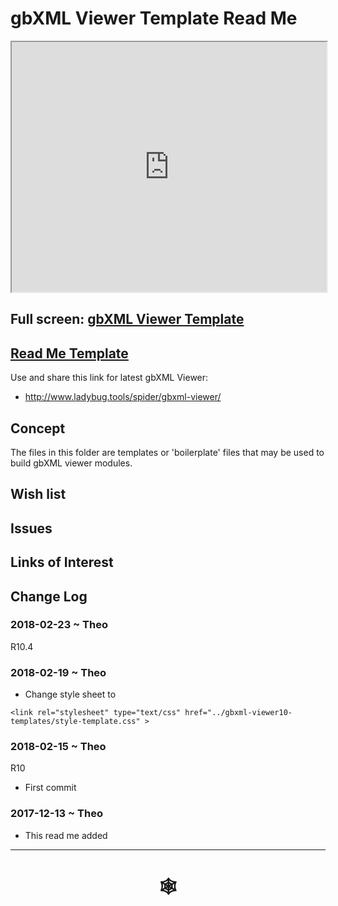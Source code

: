 <span style=display:none; >[You are now in a GitHub source code view - click this link to view Read Me file as a web page]( http://www.ladybug.tools/spider/index.html#gbxml-viewer/r10-4/gv-tmp/README.md "View file as a web page." ) </span>

# gbXML Viewer Template Read Me


<iframe class=iframeReadMe src=http://www.ladybug.tools/spider/gbxml-viewer/r10-4/gv-tmp/gv-tmp.html width=100% height=400px >Iframes are not displayed on github.com</iframe>


## Full screen: [gbXML Viewer Template]( http://www.ladybug.tools/spider/gbxml-viewer/r10-4/gv-tmp/gv-tmp.html )

## [Read Me Template]( http://www.ladybug.tools/spider/index.html#gbxml-viewer/r10-4/gv-tmp/README-template.md )


Use and share this link for latest gbXML Viewer:

* <http://www.ladybug.tools/spider/gbxml-viewer/>

## Concept

The files in this folder are templates or 'boilerplate' files that may be used to build gbXML viewer modules.

## Wish list



## Issues



## Links of Interest



## Change Log

### 2018-02-23 ~ Theo

R10.4

### 2018-02-19 ~ Theo

* Change style sheet to

```
<link rel="stylesheet" type="text/css" href="../gbxml-viewer10-templates/style-template.css" >
```

### 2018-02-15 ~ Theo

R10
* First commit

### 2017-12-13 ~ Theo

* This read me added

***


# <center title="hello!" ><a href=javascript:window.scrollTo(0,0); style=text-decoration:none; > &#x1f578; </a></center>



